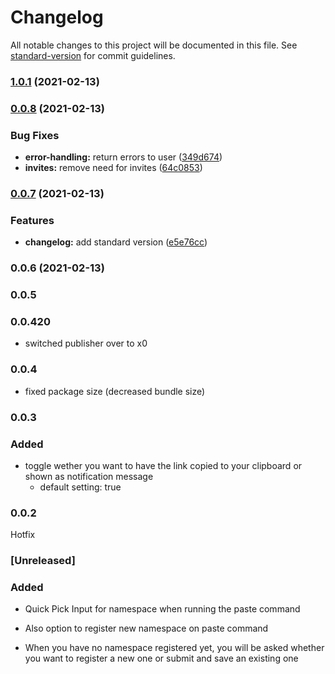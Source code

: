 # Changelog

All notable changes to this project will be documented in this file. See [standard-version](https://github.com/conventional-changelog/standard-version) for commit guidelines.

### [1.0.1](https://github.com/x0tf/vsx0/compare/v0.0.8...v1.0.1) (2021-02-13)

### [0.0.8](https://github.com/x0tf/vsx0/compare/v0.0.7...v0.0.8) (2021-02-13)


### Bug Fixes

* **error-handling:** return errors to user ([349d674](https://github.com/x0tf/vsx0/commit/349d674554473f2eb12bbe327bccc4101a4b0e48))
* **invites:** remove need for invites ([64c0853](https://github.com/x0tf/vsx0/commit/64c08537ac6bfd0dd030cd6eda2c7f52668e1b66))

### [0.0.7](https://github.com/x0tf/vsx0/compare/v0.0.6...v0.0.7) (2021-02-13)


### Features

* **changelog:** add standard version ([e5e76cc](https://github.com/x0tf/vsx0/commit/e5e76cc15e3ae0f1e85f5d84fcddc6656b3786c1))

### 0.0.6 (2021-02-13)

### 0.0.5



### 0.0.420

- switched publisher over to x0

### 0.0.4
- fixed package size (decreased bundle size)

### 0.0.3

### Added

- toggle wether you want to have the link copied to your clipboard or shown as notification message
    - default setting: true

### 0.0.2

Hotfix

### [Unreleased]

### Added

- Quick Pick Input for namespace when running the paste command
- Also option to register new namespace on paste command

- When you have no namespace registered yet, you will be asked whether you want to register a new one or submit and save an existing one
